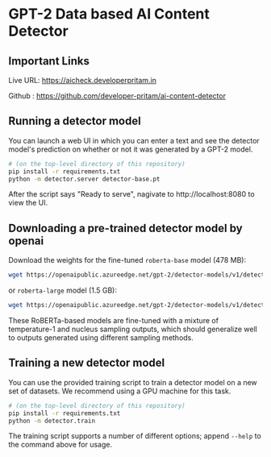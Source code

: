 # GPT-2 Data based AI Content Detector

## Important Links

Live URL: https://aicheck.developerpritam.in

Github : https://github.com/developer-pritam/ai-content-detector

## Running a detector model

You can launch a web UI in which you can enter a text and see the detector model's prediction
on whether or not it was generated by a GPT-2 model.

```bash
# (on the top-level directory of this repository)
pip install -r requirements.txt
python -m detector.server detector-base.pt
```

After the script says "Ready to serve", nagivate to http://localhost:8080 to view the UI.

## Downloading a pre-trained detector model by openai

Download the weights for the fine-tuned `roberta-base` model (478 MB):

```bash
wget https://openaipublic.azureedge.net/gpt-2/detector-models/v1/detector-base.pt
```

or `roberta-large` model (1.5 GB):

```bash
wget https://openaipublic.azureedge.net/gpt-2/detector-models/v1/detector-large.pt
```

These RoBERTa-based models are fine-tuned with a mixture of temperature-1 and nucleus sampling outputs,
which should generalize well to outputs generated using different sampling methods.

## Training a new detector model

You can use the provided training script to train a detector model on a new set of datasets.
We recommend using a GPU machine for this task.

```bash
# (on the top-level directory of this repository)
pip install -r requirements.txt
python -m detector.train
```

The training script supports a number of different options; append `--help` to the command above for usage.
